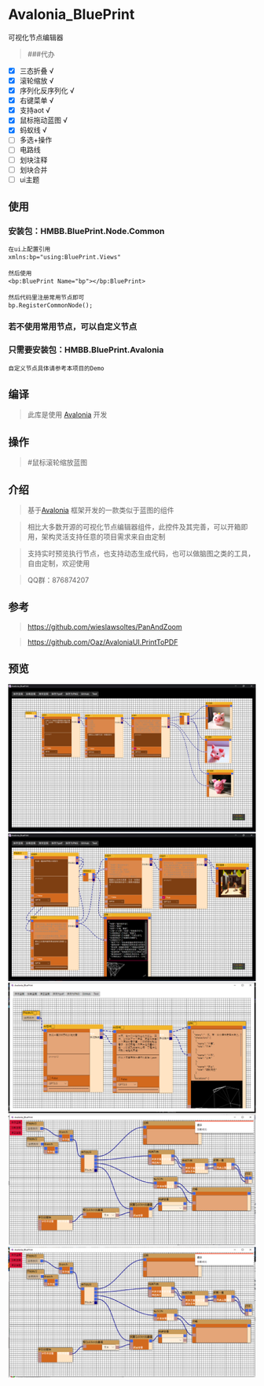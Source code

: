 # Avalonia_BluePrint

可视化节点编辑器

> ###代办  
- [x] 三态折叠 √  
- [x] 滚轮缩放 √
- [x] 序列化反序列化 √
- [x] 右键菜单 √
- [x] 支持aot √
- [x] 鼠标拖动蓝图 √ 
- [x] 蚂蚁线 √  
- [ ] 多选+操作  
- [ ] 电路线  
- [ ] 划块注释  
- [ ] 划块合并  
- [ ] ui主题  

## 使用
### 安装包：HMBB.BluePrint.Node.Common

    在ui上配置引用
    xmlns:bp="using:BluePrint.Views"

    然后使用
	<bp:BluePrint Name="bp"></bp:BluePrint>

    然后代码里注册常用节点即可
    bp.RegisterCommonNode();

### 若不使用常用节点，可以自定义节点
### 只需要安装包：HMBB.BluePrint.Avalonia
    自定义节点具体请参考本项目的Demo

## 编译 

> 此库是使用 [Avalonia](https://github.com/AvaloniaUI/Avalonia) 开发

## 操作
> #鼠标滚轮缩放蓝图

## 介绍
> 基于[Avalonia](https://github.com/AvaloniaUI/Avalonia) 框架开发的一款类似于蓝图的组件 

> 相比大多数开源的可视化节点编辑器组件，此控件及其完善，可以开箱即用，架构灵活支持任意的项目需求来自由定制

> 支持实时预览执行节点，也支持动态生成代码，也可以做脑图之类的工具，自由定制，欢迎使用

> QQ群：876874207

## 参考
> https://github.com/wieslawsoltes/PanAndZoom

> https://github.com/Oaz/AvaloniaUI.PrintToPDF

## 预览

![](Preview/1.png)
![](Preview/2.png)
![](Preview/3.png)
![](Preview/4.png)
![](Preview/5.png)
